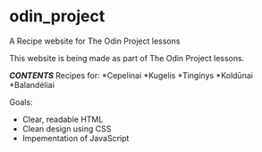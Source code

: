 # odin_project
A Recipe website for The Odin Project lessons

This website is being made as part of The Odin Project lessons.

***CONTENTS***
Recipes for:
*Cepelinai
*Kugelis
*Tinginys
*Koldūnai
*Balandėliai

Goals:
* Clear, readable HTML
* Clean design using CSS
* Impementation of JavaScript

